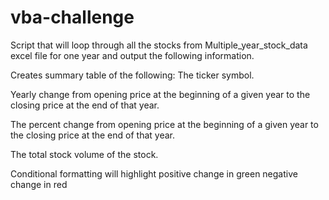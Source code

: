 # vba-challenge

Script that will loop through all the stocks from Multiple_year_stock_data excel file for one year and output the following information.

Creates summary table of the following:
  The ticker symbol.

  Yearly change from opening price at the beginning of a given year to the closing price at the end of that year.

  The percent change from opening price at the beginning of a given year to the closing price at the end of that year.

  The total stock volume of the stock.

Conditional formatting will highlight 
  positive change in green 
  negative change in red